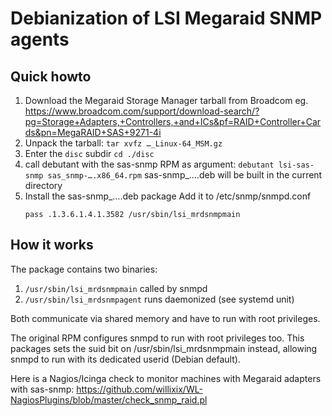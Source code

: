 Debianization of LSI Megaraid SNMP agents
=========================================

Quick howto
-----------

1. Download the Megaraid Storage Manager tarball from Broadcom
   eg. <https://www.broadcom.com/support/download-search/?pg=Storage+Adapters,+Controllers,+and+ICs&pf=RAID+Controller+Cards&pn=MegaRAID+SAS+9271-4i>
2. Unpack the tarball:
   `tar xvfz …_Linux-64_MSM.gz`
3. Enter the `disc` subdir
   `cd ./disc` 
4. call debutant with the sas-snmp RPM as argument:
   `debutant lsi-sas-snmp sas_snmp-….x86_64.rpm`
   sas-snmp_….deb will be built in the current directory
5. Install the sas-snmp_….deb package
   Add it to /etc/snmp/snmpd.conf
   ```
   pass .1.3.6.1.4.1.3582 /usr/sbin/lsi_mrdsnmpmain
   ```

How it works
------------

The package contains two binaries:
1. `/usr/sbin/lsi_mrdsnmpmain` called by snmpd
2. `/usr/sbin/lsi_mrdsnmpagent` runs daemonized (see systemd unit)

Both communicate via shared memory and have to run with root privileges.

The original RPM configures snmpd to run with root privileges too.
This packages sets the suid bit on /usr/sbin/lsi_mrdsnmpmain instead,
allowing snmpd to run with its dedicated userid (Debian default).

Here is a Nagios/Icinga check to monitor machines with Megaraid adapters with sas-snmp:
https://github.com/willixix/WL-NagiosPlugins/blob/master/check_snmp_raid.pl
